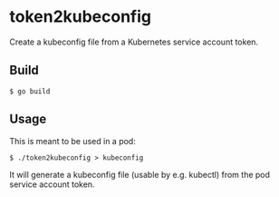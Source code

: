 # token2kubeconfig

Create a kubeconfig file from a Kubernetes service account token.

## Build

    $ go build

## Usage

This is meant to be used in a pod:

    $ ./token2kubeconfig > kubeconfig

It will generate a kubeconfig file (usable by e.g. kubectl) from the pod service account token.
